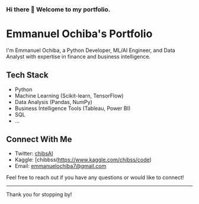 ### Hi there 👋 Welcome to my portfolio.

# Emmanuel Ochiba's Portfolio


I'm Emmanuel Ochiba, a Python Developer, ML/AI Engineer, and Data Analyst with expertise in finance and business intelligence.

## Tech Stack

- Python
- Machine Learning (Scikit-learn, TensorFlow)
- Data Analysis (Pandas, NumPy)
- Business Intelligence Tools (Tableau, Power BI)
- SQL
- ...

## Connect With Me

- Twitter: [chibsAI](https://twitter.com/chibsAI)
- Kaggle: [chibbss(https://www.kaggle.com/chibss/code)
- Email: [emmanuelochiba7@gmail.com](mailto:emmanuelochiba7@gmail.com)

Feel free to reach out if you have any questions or would like to connect!

---

Thank you for stopping by!

